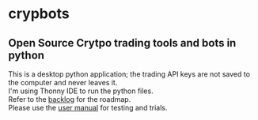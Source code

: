 # **crypbots**
## **Open Source Crytpo trading tools and bots in python**

This is a desktop python application; the trading API keys are not saved to the computer and never leaves it.  
I'm using Thonny IDE to run the python files.  
Refer to the [backlog](https://github.com/cryptoboogy/crypbots/blob/master/backlog.xlsx) for the roadmap.  
Please use the [user manual](https://github.com/cryptoboogy/crypbots/blob/master/User%20manual.docx) for testing and trials.  

